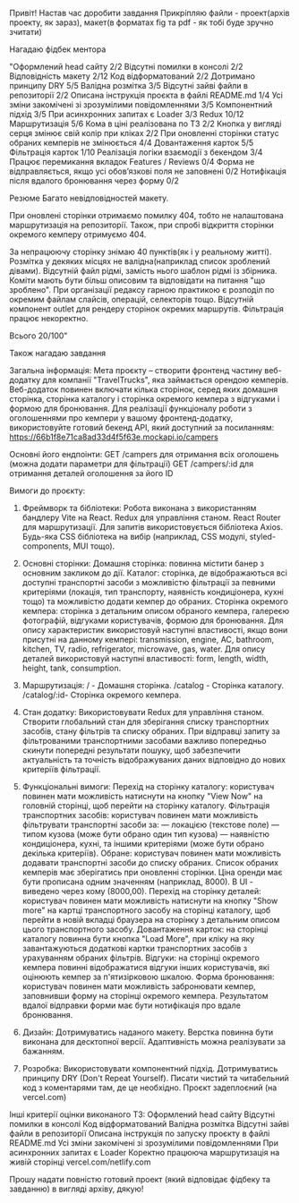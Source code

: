 Привіт! Настав час доробити завдання
Прикріпляю файли - проект(архів проекту, як зараз), макет(в форматах fig та pdf - як тобі буде зручно зчитати)

Нагадаю фідбек ментора

"Оформлений head сайту 2/2
Відсутні помилки в консолі 2/2
Відповідність макету 2/12
Код відформатований 2/2
Дотримано принципу DRY 5/5
Валідна розмітка 3/5
Відсутні зайві файли в репозиторії 2/2
Описана інструкція проєкта в файлі README.md 1/4
Усі зміни закомічені зі зрозумілими повідомленнями 3/5
Компонентний підхід 3/5
При асинхронних запитах є Loader 3/3
Redux 10/12
Маршрутизація 5/6
Кома в ціні реалізована по ТЗ 2/2
Кнопка у вигляді серця змінює свій колір при кліках 2/2
При оновленні сторінки статус обраних кемперів не змінюється 4/4
Довантаження карток 5/5
Фільтрація карток 1/10
Реалізація логіки взаємодії з бекендом 3/4
Працює перемикання вкладок Features / Reviews 0/4
Форма не відправляється, якщо усі обов’язкові поля не заповнені 0/2
Нотифікація після вдалого бронювання через форму 0/2

Резюме
Багато невідповідностей макету.

При оновлені сторінки отримаємо помилку 404, тобто не налаштована маршрутизація на репозиторії. Також, при спробі відкриття сторінки окремого кемперу отримуємо 404.

За непрацюючу сторінку знімаю 40 пунктів(як і у реальному житті).
Розмітка у декяких місцях не валідна(наприклад список зроблений дівами).
Відсутній файл рідмі, замість нього шаблон рідмі із збірника.
Коміти мають бути більш описовим та відповідати на питання "що зроблено".
При організації редаксу гарною практикою є розподіл по окремим файлам слайсів, операцій, селекторів тощо.
Відсутній компонент outlet для рендеру сторінок окремих маршрутів.
Фільтрація працює некоректно.

Всього 20/100"

Також нагадаю завдання

Загальна інформація:
Мета проєкту – створити фронтенд частину веб-додатку для компанії "TravelTrucks", яка займається орендою кемперів. Веб-додаток повинен включати кілька сторінок, серед яких домашня сторінка, сторінка каталогу і сторінка окремого кемпера з відгуками і формою для бронювання.
Для реалізації функціоналу роботи з оголошеннями про кемпери у вашому фронтенд-додатку, використовуйте готовий бекенд API, який доступний за посиланням: https://66b1f8e71ca8ad33d4f5f63e.mockapi.io/campers

Основні його ендпоінти:
GET /campers для отримання всіх оголошень (можна додати параметри для фільтрації)
GET /campers/:id для отримання деталей оголошення за його ID

Вимоги до проєкту:

1. Фреймворк та бібліотеки:
   Робота виконана з використанням бандлеру Vite на React.
   Redux для управління станом.
   React Router для маршрутизації.
   Для запитів використовується бібліотека Axios.
   Будь-яка CSS бібліотека на вибір (наприклад, CSS модулі, styled-components, MUI тощо).

2. Основні сторінки:
   Домашня сторінка: повинна містити банер з основним закликом до дії.
   Каталог: сторінка, де відображаються всі доступні транспортні засоби з можливістю фільтрації за певними критеріями (локація, тип транспорту, наявність кондиціонера, кухні тощо) та можливістю додати кемпер до обраних.
   Сторінка окремого кемпера: сторінка з детальним описом обраного кемпера, галереєю фотографій, відгуками користувачів, формою для бронювання. Для опиcу характеристик використовуй наступні властивості, якщо вони присутні на данному кемпері: transmission, engine, AC, bathroom, kitchen, TV, radio, refrigerator, microwave, gas, water. Для опиcу деталей використовуй наступні властивості: form, length, width, height, tank, consumption.

3. Маршрутизація:
   / - Домашня сторінка.
   /catalog - Сторінка каталогу.
   /catalog/:id- Сторінка окремого кемпера.

4. Стан додатку:
   Використовувати Redux для управління станом.
   Створити глобальний стан для зберігання списку транспортних засобів, стану фільтрів та списку обраних.
   При відправці запиту за фільтрованими транспортними засобами важливо попередньо скинути попередні результати пошуку, щоб забезпечити актуальність та точність відображуваних даних відповідно до нових критеріїв фільтрації.

5. Функціональні вимоги:
   Перехід на сторінку каталогу: користувач повинен мати можливість натиснути на кнопку "View Now" на головній сторінці, щоб перейти на сторінку каталогу.
   Фільтрація транспортних засобів: користувач повинен мати можливість фільтрувати транспортні засоби за:
   — локацією (текстове поле)
   — типом кузова (може бути обрано один тип кузова)
   — наявністю кондиціонера, кухні, та іншими критеріями (може бути обрано декілька критеріїв).
   Обране: користувач повинен мати можливість додавати транспортні засоби до списку обраних. Список обраних кемперів має зберігатись при оновленні сторінки.
   Ціна оренди має бути прописана одним значенням (наприклад, 8000). В UI - виведено через кому (8000,00).
   Перехід на сторінку деталей: користувач повинен мати можливість натиснути на кнопку "Show more" на картці транспортного засобу на сторінці каталогу, щоб перейти в новій вкладці браузера на сторінку з детальним описом цього транспортного засобу.
   Довантаження карток: на сторінці каталогу повинна бути кнопка "Load More", при кліку на яку завантажуються додаткові картки транспортних засобів з урахуванням обраних фільтрів.
   Відгуки: на сторінці окремого кемпера повинні відображатися відгуки інших користувачів, які оцінюють кемпер за п'ятизірковою шкалою.
   Форма бронювання: користувач повинен мати можливість забронювати кемпер, заповнивши форму на сторінці окремого кемпера. Результатом вдалої відправки форми має бути нотифікація про вдале бронювання.

6. Дизайн:
   Дотримуватись наданого макету.
   Верстка повинна бути виконана для десктопної версії. Адаптивність можна реалізувати за бажанням.

7. Розробка:
   Використовувати компонентний підхід.
   Дотримуватись принципу DRY (Don't Repeat Yourself).
   Писати чистий та читабельний код з коментарями там, де це необхідно.
   Проєкт задеплоєний (на vercel.com)

Інші критерії оцінки виконаного ТЗ:
Оформлений head сайту
Відсутні помилки в консолі
Код відформатований
Валідна розмітка
Відсутні зайві файли в репозиторії
Описана інструкція по запуску проєкту в файлі README.md
Усі зміни закомічені зі зрозумілими повідомленнями
При асинхронних запитах є Loader
Коректно працююча маршрутизація на живій сторінці vercel.com/netlify.com

Прошу надати повністю готовий проект (який відповідає фідбеку та завданню) в вигляді архіву, дякую!

